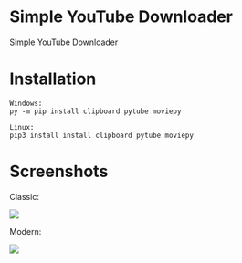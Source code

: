# Simple YouTube Downloader
Simple YouTube Downloader

# Installation

```
Windows:
py -m pip install clipboard pytube moviepy

Linux:
pip3 install install clipboard pytube moviepy
```

# Screenshots
Classic:

![](https://funprogramming.eu/OJ0Xhl.png)

Modern:

![](https://funprogramming.eu/P9GH1W.png)
